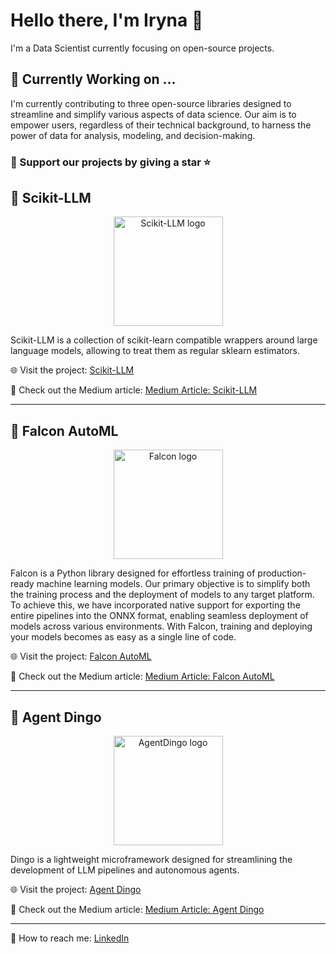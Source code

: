 # Hello there, I'm Iryna 👋

I'm a Data Scientist currently focusing on open-source projects. 

## 🔭 Currently Working on ...

I'm currently contributing to three open-source libraries designed to streamline and simplify various aspects of data science. Our aim is to empower users, regardless of their technical background, to harness the power of data for analysis, modeling, and decision-making.

### 🤝 Support our projects by giving a star ⭐

## 🚀 Scikit-LLM

<p align="center">
<picture>
  <img alt="Scikit-LLM logo" src="https://gist.githubusercontent.com/OKUA1/55e2fb9dd55673ec05281e0247de6202/raw/41063fcd620d9091662fc6473f9331a7651b4465/scikit-llm.svg" height = "175">
</picture>
</p>

Scikit-LLM is a collection of scikit-learn compatible wrappers around large language models, allowing to treat them as regular sklearn estimators. 

🌐 Visit the project: [Scikit-LLM](https://github.com/iryna-kondr/scikit-llm)

📝 Check out the Medium article: [Medium Article: Scikit-LLM](https://medium.com/@iryna230520/scikit-llm-nlp-with-chatgpt-in-scikit-learn-733b92ab74b1)

<hr/>

## 🦅 Falcon AutoML 
<p align="center">
<picture>
   <img alt="Falcon logo" src="https://gist.githubusercontent.com/OKUA1/55e2fb9dd55673ec05281e0247de6202/raw/41063fcd620d9091662fc6473f9331a7651b4465/falcon.svg" height = "175">
</picture>
</p>

Falcon is a Python library designed for effortless training of production-ready machine learning models. Our primary objective is to simplify both the training process and the deployment of models to any target platform. To achieve this, we have incorporated native support for exporting the entire pipelines into the ONNX format, enabling seamless deployment of models across various environments. With Falcon, training and deploying your models becomes as easy as a single line of code.

🌐 Visit the project: [Falcon AutoML](https://github.com/OKUA1/falcon)

📝 Check out the Medium article: [Medium Article: Falcon AutoML](https://medium.com/@o.kostromin/effortless-model-training-and-deployment-using-falcon-ml-onnx-and-fastapi-338a0984e0b8)

<hr/>

## 🦊 Agent Dingo

<p align="center">
<picture>
  <img alt="AgentDingo logo" src="https://gist.githubusercontent.com/OKUA1/55e2fb9dd55673ec05281e0247de6202/raw/41063fcd620d9091662fc6473f9331a7651b4465/dingo.svg" height = "175">
</picture>
</p>

Dingo is a lightweight microframework designed for streamlining the development of LLM pipelines and autonomous agents.

🌐 Visit the project: [Agent Dingo](https://github.com/OKUA1/agent_dingo)

📝 Check out the Medium article: [Medium Article: Agent Dingo](https://medium.com/@iryna230520/dingo-seamlessly-integrate-python-functions-into-chatgpt-6e3237f09824)

<hr/>

📧 How to reach me: [LinkedIn](https://www.linkedin.com/in/iryna-kondrashchenko-673800155/)
